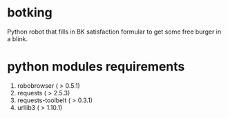 # botking
Python robot that fills in BK satisfaction formular to get some free burger in
a blink.

# python modules requirements
1. robobrowser ( > 0.5.1)
2. requests ( > 2.5.3)
3. requests-toolbelt ( > 0.3.1)
4. urllib3 ( > 1.10.1)

